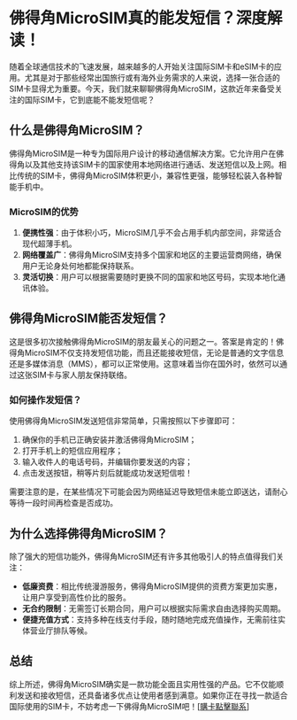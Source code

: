 # 佛得角MicroSIM真的能发短信？深度解读！

随着全球通信技术的飞速发展，越来越多的人开始关注国际SIM卡和eSIM卡的应用。尤其是对于那些经常出国旅行或有海外业务需求的人来说，选择一张合适的SIM卡显得尤为重要。今天，我们就来聊聊佛得角MicroSIM，这款近年来备受关注的国际SIM卡，它到底能不能发短信呢？

## 什么是佛得角MicroSIM？

佛得角MicroSIM是一种专为国际用户设计的移动通信解决方案。它允许用户在佛得角以及其他支持该SIM卡的国家使用本地网络进行通话、发送短信以及上网。相比传统的SIM卡，佛得角MicroSIM体积更小，兼容性更强，能够轻松装入各种智能手机中。

### MicroSIM的优势

1. **便携性强**：由于体积小巧，MicroSIM几乎不会占用手机内部空间，非常适合现代超薄手机。
2. **网络覆盖广**：佛得角MicroSIM支持多个国家和地区的主要运营商网络，确保用户无论身处何地都能保持联系。
3. **灵活切换**：用户可以根据需要随时更换不同的国家和地区号码，实现本地化通讯体验。

## 佛得角MicroSIM能否发短信？

这是很多初次接触佛得角MicroSIM的朋友最关心的问题之一。答案是肯定的！佛得角MicroSIM不仅支持发短信功能，而且还能接收短信，无论是普通的文字信息还是多媒体消息（MMS），都可以正常使用。这意味着当你在国外时，依然可以通过这张SIM卡与家人朋友保持联络。

### 如何操作发短信？

使用佛得角MicroSIM发送短信非常简单，只需按照以下步骤即可：

1. 确保你的手机已正确安装并激活佛得角MicroSIM；
2. 打开手机上的短信应用程序；
3. 输入收件人的电话号码，并编辑你要发送的内容；
4. 点击发送按钮，稍等片刻后就能成功发送短信啦！

需要注意的是，在某些情况下可能会因为网络延迟导致短信未能立即送达，请耐心等待一段时间再检查是否成功。

## 为什么选择佛得角MicroSIM？

除了强大的短信功能外，佛得角MicroSIM还有许多其他吸引人的特点值得我们关注：

- **低廉资费**：相比传统漫游服务，佛得角MicroSIM提供的资费方案更加实惠，让用户享受到高性价比的服务。
- **无合约限制**：无需签订长期合同，用户可以根据实际需求自由选择购买周期。
- **便捷充值方式**：支持多种在线支付手段，随时随地完成充值操作，无需前往实体营业厅排队等候。

## 总结

综上所述，佛得角MicroSIM确实是一款功能全面且实用性强的产品。它不仅能顺利发送和接收短信，还具备诸多优点让使用者感到满意。如果你正在寻找一款适合国际使用的SIM卡，不妨考虑一下佛得角MicroSIM吧！[[購卡點擊聯系](https://t.me/s/esim1088)]